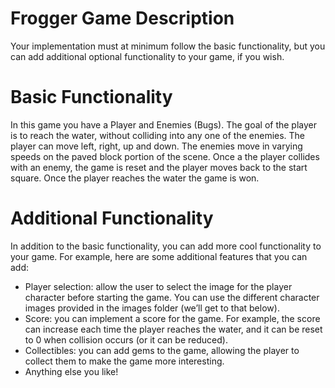 # Frogger Game Description

Your implementation must at minimum follow the basic functionality, but you can add additional optional functionality to your game, if you wish.

# Basic Functionality

In this game you have a Player and Enemies (Bugs). The goal of the player is to reach the water, without colliding into any one of the enemies. The player can move left, right, up and down. The enemies move in varying speeds on the paved block portion of the scene. Once a the player collides with an enemy, the game is reset and the player moves back to the start square. Once the player reaches the water the game is won.

# Additional Functionality

In addition to the basic functionality, you can add more cool functionality to your game. For example, here are some additional features that you can add:

- Player selection: allow the user to select the image for the player character before starting the game. You can use the different character images provided in the images folder (we’ll get to that below).
- Score: you can implement a score for the game. For example, the score can increase each time the player reaches the water, and it can be reset to 0 when collision occurs (or it can be reduced).
- Collectibles: you can add gems to the game, allowing the player to collect them to make the game more interesting.
- Anything else you like!
